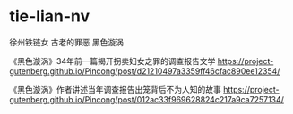 # tie-lian-nv
徐州铁链女 古老的罪恶 黑色漩涡

《黑色漩涡》34年前一篇揭开拐卖妇女之罪的调查报告文学
https://project-gutenberg.github.io/Pincong/post/d21210497a3359ff46cfac890ee12354/

《黑色漩涡》作者讲述当年调查报告出笼背后不为人知的故事
https://project-gutenberg.github.io/Pincong/post/012ac33f969628824c217a9ca7257134/
